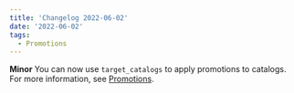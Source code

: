 ```yaml
---
title: 'Changelog 2022-06-02'
date: '2022-06-02'
tags:
  - Promotions
---
```

**Minor** You can now use `target_catalogs` to apply promotions to catalogs. For more information, see [Promotions](/docs/commerce-cloud/promotions/promotion-management).
